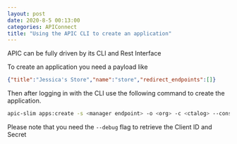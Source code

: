```yaml
---
layout: post
date: 2020-8-5 00:13:00
categories: APIConnect
title: "Using the APIC CLI to create an application"
---
```


APIC can be fully driven by its CLI and Rest Interface
<!--more-->
To create an application you need a payload like

```json
{"title":"Jessica's Store","name":"store","redirect_endpoints":[]}
```

Then after logging in with the CLI  use the following command to create the application.

```bash
apic-slim apps:create -s <manager endpoint> -o <org> -c <ctalog> --consumer-org <consumer-org>  --debug
```

Please note that you need the `--debug` flag to retrieve the Client ID and Secret
